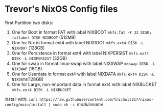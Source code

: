 # Trevor's NixOS Config files

First Partition two disks:
1. One for Boot in format FAT with label NIXBOOT `mkfs.fat -F 32 DISK; fatlabel DISK NIXBOOT` (512MB)
2. One for Nix in format ext4 with label NIXROOT `mkfs.ext4 DISK -L NIXROOT` (128GB)
3. One for Persistence in format ext4 with label NIXPERSIST `mkfs.ext4 DISK -L NIXPERSIST` (32GB)
4. One for swap in format linux-swap with label NIXSWAP `mkswap DISK -L NIXSWAP` (16GB)
5. One for Userdata in format ext4 with label NIXDATA `mkfs.ext4 DISK -L NIXDATA`(128GB)
6. One for Large, non-important data in format ext4 with label NIXBUCKET `mkfs.ext4 DISK -L NIXBUCKET`

Install with: `curl https://raw.githubusercontent.com/tnichols217/nixos-config/main/install | sudo sh -s `_modulename_
